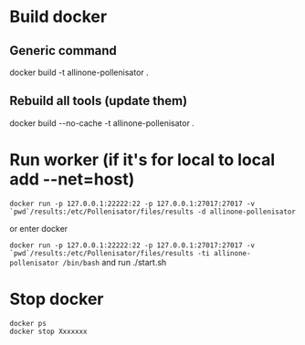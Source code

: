 # Build docker

## Generic command
docker build -t allinone-pollenisator .

## Rebuild all tools (update them)
docker build --no-cache -t allinone-pollenisator .

# Run worker (if it's for local to local add --net=host)

```docker run -p 127.0.0.1:22222:22 -p 127.0.0.1:27017:27017 -v `pwd`/results:/etc/Pollenisator/files/results -d allinone-pollenisator```

or enter docker

```docker run -p 127.0.0.1:22222:22 -p 127.0.0.1:27017:27017 -v `pwd`/results:/etc/Pollenisator/files/results -ti allinone-pollenisator /bin/bash```
and run ./start.sh

# Stop docker

```
docker ps
docker stop Xxxxxxx
```
